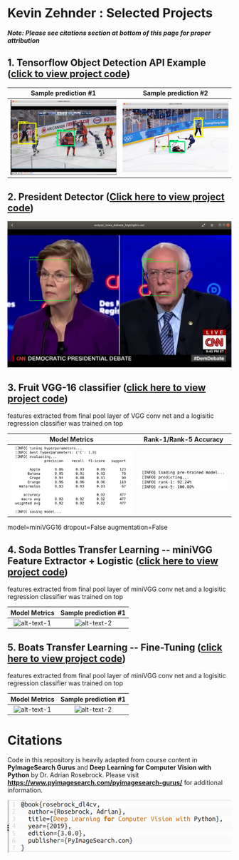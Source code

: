 # Kevin Zehnder : Selected Projects
***Note: Please see citations section at bottom of this page for proper attribution***

## 1. Tensorflow Object Detection API Example ([click to view project code](1_faster_rcnn_tensorflow/))

 Sample prediction #1      |  Sample prediction #2
:-------------------------:|:-------------------------:
![alt-text-1](docs/jpegs/1_tensor/resized_ten1.png "title-1") | ![alt-text-2](docs/jpegs/1_tensor/resized_ten2.png "title-2")


## 2. President Detector ([Click here to view project code](2_president_detector/))

<p align="center">
  <img src="docs/jpegs/2_president/candidates_facial_recognition.jpg">
</p>

## 3. Fruit VGG-16 classifier ([click here to view project code](3_fruit_VGG_feature_extractor_logistic/))

features extracted from final pool layer of VGG conv net and a logisitic regression classifier was trained on top

Model Metrics              |  Rank-1/Rank-5 Accuracy
:-------------------------:|:-------------------------:
![alt-text-1](docs/jpegs/3_fruit_VGG/metrics_fruit_train_feat_extract_logistic.png "title-1") | ![alt-text-2](docs/jpegs/3_fruit_VGG/fruit_rank_5.png "title-2")

model=miniVGG16 dropout=False augmentation=False

## 4. Soda Bottles Transfer Learning -- miniVGG Feature Extractor + Logistic ([click here to view project code](4_soda_bottles_minivggnet_classifier/))

features extracted from final pool layer of miniVGG conv net and a logisitic regression classifier was trained on top

Model Metrics            |  Sample prediction #1
:-------------------------:|:-------------------------:
![alt-text-1](doc/jpegs/metrics_width_580.jpg "model-metrics") | ![alt-text-2](doc/jpegs/metrics_width_400.jpg "title-2")

## 5. Boats Transfer Learning -- Fine-Tuning ([click here to view project code](5_transfer_learning_fine_tuning/))

features extracted from final pool layer of miniVGG conv net and a logisitic regression classifier was trained on top

Model Metrics            |  Sample prediction #1
:-------------------------:|:-------------------------:
![alt-text-1](doc/jpegs/metrics_width_580.jpg "model-metrics") | ![alt-text-2](doc/jpegs/metrics_width_400.jpg "title-2")



# Citations
Code in this repository is heavily adapted from course content in **PyImageSearch Gurus** and **Deep Learning for Computer Vision with Python** by Dr. Adrian Rosebrock. Please visit **https://www.pyimagesearch.com/pyimagesearch-gurus/** for additional information.
<p align="left">
  <img src="docs/jpegs/citation.png">
</p>
